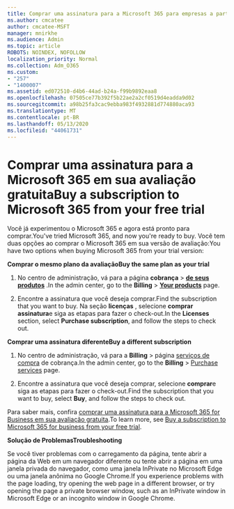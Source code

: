 ```yaml
---
title: Comprar uma assinatura para a Microsoft 365 para empresas a partir de sua avaliação gratuita
ms.author: cmcatee
author: cmcatee-MSFT
manager: mnirkhe
ms.audience: Admin
ms.topic: article
ROBOTS: NOINDEX, NOFOLLOW
localization_priority: Normal
ms.collection: Adm_O365
ms.custom:
- "257"
- "1400007"
ms.assetid: ed072510-d4b6-44ad-b24a-f99b9892eaa8
ms.openlocfilehash: 07505ce77b392f5b22ae2a2cf0519d4eadda9d02
ms.sourcegitcommit: a98b25fa3cac9ebba983f4932881d774880aca93
ms.translationtype: MT
ms.contentlocale: pt-BR
ms.lasthandoff: 05/13/2020
ms.locfileid: "44061731"
---
```

# <a name="buy-a-subscription-to-microsoft-365-from-your-free-trial"></a><span data-ttu-id="2c801-102">Comprar uma assinatura para a Microsoft 365 em sua avaliação gratuita</span><span class="sxs-lookup"><span data-stu-id="2c801-102">Buy a subscription to Microsoft 365 from your free trial</span></span>

<span data-ttu-id="2c801-103">Você já experimentou o Microsoft 365 e agora está pronto para comprar.</span><span class="sxs-lookup"><span data-stu-id="2c801-103">You've tried Microsoft 365, and now you're ready to buy.</span></span> <span data-ttu-id="2c801-104">Você tem duas opções ao comprar o Microsoft 365 em sua versão de avaliação:</span><span class="sxs-lookup"><span data-stu-id="2c801-104">You have two options when buying Microsoft 365 from your trial version:</span></span>
  
 <span data-ttu-id="2c801-105">**Comprar o mesmo plano da avaliação**</span><span class="sxs-lookup"><span data-stu-id="2c801-105">**Buy the same plan as your trial**</span></span>
  
1. <span data-ttu-id="2c801-106">No centro de administração, vá para a página **cobrança** \> **[de seus produtos](https://go.microsoft.com/fwlink/p/?linkid=842054)** .</span><span class="sxs-lookup"><span data-stu-id="2c801-106">In the admin center, go to the **Billing** \> **[Your products](https://go.microsoft.com/fwlink/p/?linkid=842054)** page.</span></span>

2. <span data-ttu-id="2c801-107">Encontre a assinatura que você deseja comprar.</span><span class="sxs-lookup"><span data-stu-id="2c801-107">Find the subscription that you want to buy.</span></span> <span data-ttu-id="2c801-108">Na seção **licenças** , selecione **comprar assinatura**e siga as etapas para fazer o check-out.</span><span class="sxs-lookup"><span data-stu-id="2c801-108">In the **Licenses** section, select **Purchase subscription**, and follow the steps to check out.</span></span>

<span data-ttu-id="2c801-109">**Comprar uma assinatura diferente**</span><span class="sxs-lookup"><span data-stu-id="2c801-109">**Buy a different subscription**</span></span>
  
1. <span data-ttu-id="2c801-110">No centro de administração, vá para a **Billing** \> página [serviços de compra](https://go.microsoft.com/fwlink/p/?linkid=868433) de cobrança.</span><span class="sxs-lookup"><span data-stu-id="2c801-110">In the admin center, go to the **Billing** \> [Purchase services](https://go.microsoft.com/fwlink/p/?linkid=868433) page.</span></span>

3. <span data-ttu-id="2c801-111">Encontre a assinatura que você deseja comprar, selecione **comprar**e siga as etapas para fazer o check-out.</span><span class="sxs-lookup"><span data-stu-id="2c801-111">Find the subscription that you want to buy, select **Buy**, and follow the steps to check out.</span></span>

<span data-ttu-id="2c801-112">Para saber mais, confira [comprar uma assinatura para a Microsoft 365 for Business em sua avaliação gratuita](https://docs.microsoft.com/office365/admin/subscriptions-and-billing/buy-a-subscription-from-your-free-trial).</span><span class="sxs-lookup"><span data-stu-id="2c801-112">To learn more, see [Buy a subscription to Microsoft 365 for business from your free trial](https://docs.microsoft.com/office365/admin/subscriptions-and-billing/buy-a-subscription-from-your-free-trial).</span></span>

<span data-ttu-id="2c801-113">**Solução de Problemas**</span><span class="sxs-lookup"><span data-stu-id="2c801-113">**Troubleshooting**</span></span>

<span data-ttu-id="2c801-114">Se você tiver problemas com o carregamento da página, tente abrir a página da Web em um navegador diferente ou tente abrir a página em uma janela privada do navegador, como uma janela InPrivate no Microsoft Edge ou uma janela anônima no Google Chrome.</span><span class="sxs-lookup"><span data-stu-id="2c801-114">If you experience problems with the page loading, try opening the web page in a different browser, or try opening the page a private browser window, such as an InPrivate window in Microsoft Edge or an incognito window in Google Chrome.</span></span>
